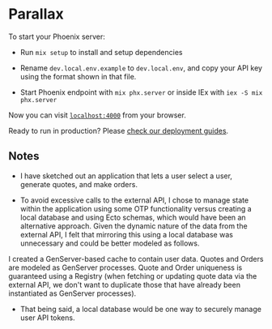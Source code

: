 # Parallax

To start your Phoenix server:

- Run `mix setup` to install and setup dependencies

- Rename `dev.local.env.example` to `dev.local.env`, and copy your API key using the format shown in that file.

- Start Phoenix endpoint with `mix phx.server` or inside IEx with `iex -S mix phx.server`

Now you can visit [`localhost:4000`](http://localhost:4000) from your browser.

Ready to run in production? Please [check our deployment guides](https://hexdocs.pm/phoenix/deployment.html).

## Notes

- I have sketched out an application that lets a user select a user, generate quotes, and make orders.

- To avoid excessive calls to the external API, I chose to manage state within the application using some OTP functionality versus creating a local database and using Ecto schemas, which would have been an alternative approach. Given the dynamic nature of the data from the external API, I felt that mirroring this using a local database was unnecessary and could be better modeled as follows.

I created a GenServer-based cache to contain user data. Quotes and Orders are modeled as GenServer processes. Quote and Order uniqueness is guaranteed using a Registry (when fetching or updating quote data via the external API, we don't want to duplicate those that have already been instantiated as GenServer processes).

- That being said, a local database would be one way to securely manage user API tokens.
